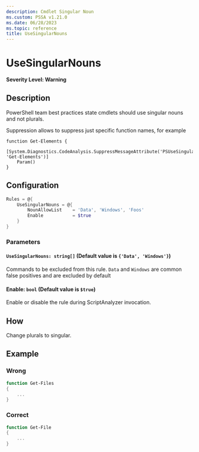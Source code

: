 ```yaml
---
description: Cmdlet Singular Noun
ms.custom: PSSA v1.21.0
ms.date: 06/28/2023
ms.topic: reference
title: UseSingularNouns
---
```

# UseSingularNouns

**Severity Level: Warning**

## Description

PowerShell team best practices state cmdlets should use singular nouns and not plurals.

Suppression allows to suppress just specific function names, for example

```
function Get-Elements {
    [System.Diagnostics.CodeAnalysis.SuppressMessageAttribute('PSUseSingularNouns', 'Get-Elements')]
    Param()
}
```

## Configuration

```powershell
Rules = @{
    UseSingularNouns = @{
        NounAllowList    = 'Data', 'Windows', 'Foos'
        Enable           = $true
    }
}
```

### Parameters

#### `UseSingularNouns: string[]` (Default value is `{'Data', 'Windows'}`)

Commands to be excluded from this rule. `Data` and `Windows` are common false positives and are excluded by default

#### Enable: `bool` (Default value is `$true`)

Enable or disable the rule during ScriptAnalyzer invocation.

## How

Change plurals to singular.

## Example

### Wrong

```powershell
function Get-Files
{
    ...
}
```

### Correct

```powershell
function Get-File
{
    ...
}
```
